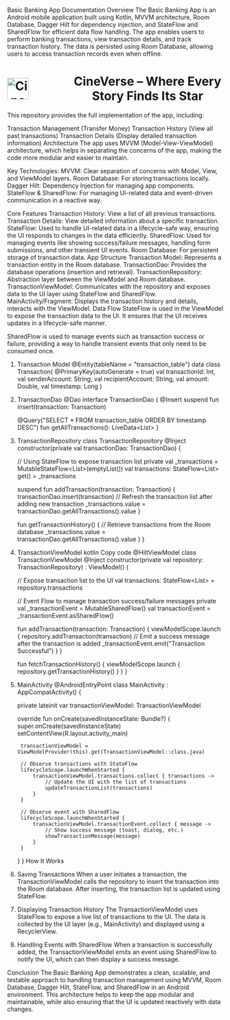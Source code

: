 Basic Banking App Documentation
Overview
The Basic Banking App is an Android mobile application built using Kotlin, MVVM architecture, Room Database, Dagger Hilt for dependency injection, and StateFlow and SharedFlow for efficient data flow handling. The app enables users to perform banking transactions, view transaction details, and track transaction history. The data is persisted using Room Database, allowing users to access transaction records even when offline.

<div align="center">
  <h1 style="display: flex; align-items: center; justify-content: center; gap: 100px;">
    <img src="https://github.com/user-attachments/assets/13954c6c-ef15-4e97-ba6c-339fd30a4f25"
         alt="CineVerse Logo"
         width="50"
         style="display: inline-block;" />
    CineVerse – Where Every Story Finds Its Star
  </h1>
</div>

This repository provides the full implementation of the app, including:

Transaction Management (Transfer Money)
Transaction History (View all past transactions)
Transaction Details (Display detailed transaction information)
Architecture
The app uses MVVM (Model-View-ViewModel) architecture, which helps in separating the concerns of the app, making the code more modular and easier to maintain.

Key Technologies:
MVVM: Clear separation of concerns with Model, View, and ViewModel layers.
Room Database: For storing transactions locally.
Dagger Hilt: Dependency Injection for managing app components.
StateFlow & SharedFlow: For managing UI-related data and event-driven communication in a reactive way.

Core Features
Transaction History: View a list of all previous transactions.
Transaction Details: View detailed information about a specific transaction.
StateFlow: Used to handle UI-related data in a lifecycle-safe way, ensuring the UI responds to changes in the data efficiently.
SharedFlow: Used for managing events like showing success/failure messages, handling form submissions, and other transient UI events.
Room Database: For persistent storage of transaction data.
App Structure
Transaction Model: Represents a transaction entity in the Room database.
TransactionDao: Provides the database operations (insertion and retrieval).
TransactionRepository: Abstraction layer between the ViewModel and Room database.
TransactionViewModel: Communicates with the repository and exposes data to the UI layer using StateFlow and SharedFlow.
MainActivity/Fragment: Displays the transaction history and details, interacts with the ViewModel.
Data Flow
StateFlow is used in the ViewModel to expose the transaction data to the UI. It ensures that the UI receives updates in a lifecycle-safe manner.

SharedFlow is used to manage events such as transaction success or failure, providing a way to handle transient events that only need to be consumed once.

1. Transaction Model
@Entity(tableName = "transaction_table")
data class Transaction(
    @PrimaryKey(autoGenerate = true) val transactionId: Int,
    val senderAccount: String,
    val recipientAccount: String,
    val amount: Double,
    val timestamp: Long
)

2. TransactionDao
@Dao
interface TransactionDao {
    @Insert
    suspend fun insert(transaction: Transaction)

    @Query("SELECT * FROM transaction_table ORDER BY timestamp DESC")
    fun getAllTransactions(): LiveData<List<Transaction>>
}

3. TransactionRepository
class TransactionRepository @Inject constructor(private val transactionDao: TransactionDao) {

    // Using StateFlow to expose transaction list
    private val _transactions = MutableStateFlow<List<Transaction>>(emptyList())
    val transactions: StateFlow<List<Transaction>> get() = _transactions

    suspend fun addTransaction(transaction: Transaction) {
        transactionDao.insert(transaction)
        // Refresh the transaction list after adding new transaction
        _transactions.value = transactionDao.getAllTransactions().value
    }

    fun getTransactionHistory() {
        // Retrieve transactions from the Room database
        _transactions.value = transactionDao.getAllTransactions().value
    }
}

4. TransactionViewModel
kotlin
Copy code
@HiltViewModel
class TransactionViewModel @Inject constructor(private val repository: TransactionRepository) : ViewModel() {

    // Expose transaction list to the UI
    val transactions: StateFlow<List<Transaction>> = repository.transactions

    // Event Flow to manage transaction success/failure messages
    private val _transactionEvent = MutableSharedFlow<String>()
    val transactionEvent = _transactionEvent.asSharedFlow()

    fun addTransaction(transaction: Transaction) {
        viewModelScope.launch {
            repository.addTransaction(transaction)
            // Emit a success message after the transaction is added
            _transactionEvent.emit("Transaction Successful")
        }
    }

    fun fetchTransactionHistory() {
        viewModelScope.launch {
            repository.getTransactionHistory()
        }
    }
}

5. MainActivity
@AndroidEntryPoint
class MainActivity : AppCompatActivity() {

    private lateinit var transactionViewModel: TransactionViewModel

    override fun onCreate(savedInstanceState: Bundle?) {
        super.onCreate(savedInstanceState)
        setContentView(R.layout.activity_main)

        transactionViewModel = ViewModelProvider(this).get(TransactionViewModel::class.java)

        // Observe transactions with StateFlow
        lifecycleScope.launchWhenStarted {
            transactionViewModel.transactions.collect { transactions ->
                // Update the UI with the list of transactions
                updateTransactionList(transactions)
            }
        }

        // Observe event with SharedFlow
        lifecycleScope.launchWhenStarted {
            transactionViewModel.transactionEvent.collect { message ->
                // Show success message (toast, dialog, etc.)
                showTransactionMessage(message)
            }
        }
    }
}
How It Works
1. Saving Transactions
When a user initiates a transaction, the TransactionViewModel calls the repository to insert the transaction into the Room database. After inserting, the transaction list is updated using StateFlow.

2. Displaying Transaction History
The TransactionViewModel uses StateFlow to expose a live list of transactions to the UI. The data is collected by the UI layer (e.g., MainActivity) and displayed using a RecyclerView.

3. Handling Events with SharedFlow
When a transaction is successfully added, the TransactionViewModel emits an event using SharedFlow to notify the UI, which can then display a success message.

Conclusion
The Basic Banking App demonstrates a clean, scalable, and testable approach to handling transaction management using MVVM, Room Database, Dagger Hilt, StateFlow, and SharedFlow in an Android environment. This architecture helps to keep the app modular and maintainable, while also ensuring that the UI is updated reactively with data changes.
